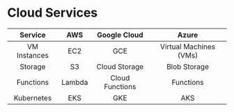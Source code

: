 # Cloud Services

|   Service    |  AWS   |  Google Cloud   |         Azure          |
| :----------: | :----: | :-------------: | :--------------------: |
| VM Instances |  EC2   |       GCE       | Virtual Machines (VMs) |
|   Storage    |   S3   |  Cloud Storage  |      Blob Storage      |
|  Functions   | Lambda | Cloud Functions |       Functions        |
|  Kubernetes  |  EKS   |       GKE       |          AKS           |
